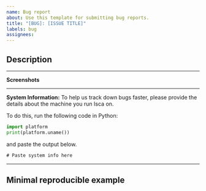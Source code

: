 ```yaml
---
name: Bug report
about: Use this template for submitting bug reports.
title: "[BUG]: [ISSUE TITLE]"
labels: bug
assignees:
---
```


<!--
Thank you for taking the time to create an issue for your topic/question.
This issue provides a permanent record for others with similar questions
to gain insight at a later date - your contributions here are significant
to the community and much appreciated!

Please always remember to be courteous to others posting on this forum as
we are all here voluntarily to help others use Isca.

NOTE:
Isca team members are all full-time research scientists, so while we are very happy to provide
some support, response times may vary. If you need in-depth support, then we may suggest that one
 of us becomes a co-author on your next paper by providing a long-term support on the issue.
-->

<!--
Please be sure to add an informative title to this issue
-->

## Description
<!--
Fill out a concise description of your topic/question in this section.
Feel free to post your code here using Markdown formatting
-->

-----
**Screenshots**
<!--
If applicable, add screenshots to help explain your problem.
-->

-----
**System Information:**
To help us track down bugs faster, please provide the details about the machine you run Isca on.

To do this, run the following code in Python:
```py
import platform
print(platform.uname())
```
and paste the output below.
```txt
# Paste system info here

```
-----
## Minimal reproducible example
<!--
It greatly helps us address your question if you have example data or script for us to work with.
-->
